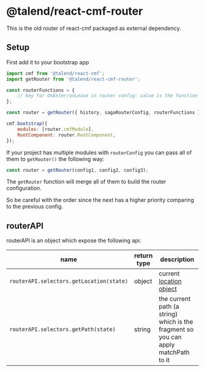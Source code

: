 # @talend/react-cmf-router

This is the old router of react-cmf packaged as external dependency.

## Setup

First add it to your bootstrap app

```javascript
import cmf from '@talend/react-cmf';
import getRouter from '@talend/react-cmf-router';

const routerFunctions = {
    // key for OnEnter/onLeave in router config: value is the function
};

const router = getRouter({ history, sagaRouterConfig, routerFunctions });

cmf.bootstrap({
    modules: [router.cmfModule],
    RootComponent: router.RootComponent,
});
```

If your project has multiple modules with `routerConfig` you can pass all of them to `getRouter()` the following way:


```javascript
const router = getRouter(config1, config2, config3);
```

The `getRouter` function will merge all of them to build the router configuration.

So be careful with the order since the next has a higher priority comparing to the previous config.

## routerAPI

routerAPI is an object which expose the following api:


| name | return type | description|
| -- | -- | -- |
| `routerAPI.selectors.getLocation(state)` | object | current [location object](https://github.com/ReactTraining/react-router/blob/master/packages/react-router/docs/api/location.md) |
| `routerAPI.selectors.getPath(state)` | string |  the current path (a string) which is the fragment so you can apply matchPath to it |

